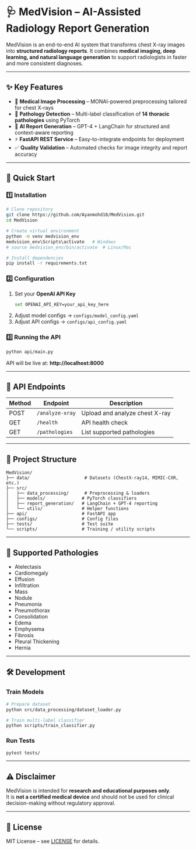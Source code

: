 

# 🩺 MedVision – AI-Assisted Radiology Report Generation

MedVision is an end-to-end AI system that transforms chest X-ray images into **structured radiology reports**. It combines **medical imaging, deep learning, and natural language generation** to support radiologists in faster and more consistent diagnoses.

---

## ✨ Key Features

- 🔬 **Medical Image Processing** – MONAI-powered preprocessing tailored for chest X-rays  
- 🧠 **Pathology Detection** – Multi-label classification of **14 thoracic pathologies** using PyTorch  
- 📑 **AI Report Generation** – GPT-4 + LangChain for structured and context-aware reporting  
- ⚡ **FastAPI REST Service** – Easy-to-integrate endpoints for deployment  
- ✅ **Quality Validation** – Automated checks for image integrity and report accuracy  

---

## 🚀 Quick Start

### 1️⃣ Installation

```bash
# Clone repository
git clone https://github.com/Ayanmohd18/MedVision.git
cd MedVision

# Create virtual environment
python -m venv medvision_env
medvision_env\Scripts\activate   # Windows
# source medvision_env/bin/activate  # Linux/Mac

# Install dependencies
pip install -r requirements.txt
```

### 2️⃣ Configuration

1. Set your **OpenAI API Key**  
   ```bash
   set OPENAI_API_KEY=your_api_key_here
   ```
2. Adjust model configs → `configs/model_config.yaml`  
3. Adjust API configs → `configs/api_config.yaml`  

### 3️⃣ Running the API

```bash
python api/main.py
```

API will be live at: **http://localhost:8000**

---

## 🔗 API Endpoints

| Method | Endpoint            | Description                          |
|--------|---------------------|--------------------------------------|
| POST   | `/analyze-xray`     | Upload and analyze chest X-ray       |
| GET    | `/health`           | API health check                     |
| GET    | `/pathologies`      | List supported pathologies           |

---

## 📂 Project Structure

```
MedVision/
├── data/                     # Datasets (ChestX-ray14, MIMIC-CXR, etc.)
├── src/
│   ├── data_processing/      # Preprocessing & loaders
│   ├── models/              # PyTorch classifiers
│   ├── report_generation/   # LangChain + GPT-4 reporting
│   └── utils/               # Helper functions
├── api/                     # FastAPI app
├── configs/                 # Config files
├── tests/                   # Test suite
└── scripts/                 # Training / utility scripts
```

---

## 🩻 Supported Pathologies

- Atelectasis  
- Cardiomegaly  
- Effusion  
- Infiltration  
- Mass  
- Nodule  
- Pneumonia  
- Pneumothorax  
- Consolidation  
- Edema  
- Emphysema  
- Fibrosis  
- Pleural Thickening  
- Hernia  

---

## 🛠 Development

### Train Models
```bash
# Prepare dataset
python src/data_processing/dataset_loader.py

# Train multi-label classifier
python scripts/train_classifier.py
```

### Run Tests
```bash
pytest tests/
```

---

## ⚠️ Disclaimer
MedVision is intended for **research and educational purposes only**.  
It is **not a certified medical device** and should not be used for clinical decision-making without regulatory approval.

---

## 📜 License
MIT License – see [LICENSE](LICENSE) for details.
